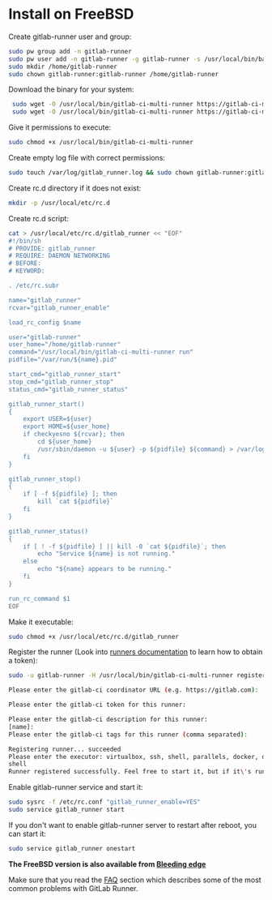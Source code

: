 # Install on FreeBSD

Create gitlab-runner user and group:

```bash
sudo pw group add -n gitlab-runner
sudo pw user add -n gitlab-runner -g gitlab-runner -s /usr/local/bin/bash
sudo mkdir /home/gitlab-runner
sudo chown gitlab-runner:gitlab-runner /home/gitlab-runner
```

Download the binary for your system:

```bash
 sudo wget -O /usr/local/bin/gitlab-ci-multi-runner https://gitlab-ci-multi-runner-downloads.s3.amazonaws.com/latest/binaries/gitlab-ci-multi-runner-freebsd-amd64
 sudo wget -O /usr/local/bin/gitlab-ci-multi-runner https://gitlab-ci-multi-runner-downloads.s3.amazonaws.com/latest/binaries/gitlab-ci-multi-runner-freebsd-386
```

Give it permissions to execute:

```bash
sudo chmod +x /usr/local/bin/gitlab-ci-multi-runner
```

Create empty log file with correct permissions:

```bash
sudo touch /var/log/gitlab_runner.log && sudo chown gitlab-runner:gitlab-runner /var/log/gitlab_runner.log
```

Create rc.d directory if it does not exist:
```bash
mkdir -p /usr/local/etc/rc.d
```

Create rc.d script:

```bash
cat > /usr/local/etc/rc.d/gitlab_runner << "EOF"
#!/bin/sh
# PROVIDE: gitlab_runner
# REQUIRE: DAEMON NETWORKING
# BEFORE:
# KEYWORD:

. /etc/rc.subr

name="gitlab_runner"
rcvar="gitlab_runner_enable"

load_rc_config $name

user="gitlab-runner"
user_home="/home/gitlab-runner"
command="/usr/local/bin/gitlab-ci-multi-runner run"
pidfile="/var/run/${name}.pid"

start_cmd="gitlab_runner_start"
stop_cmd="gitlab_runner_stop"
status_cmd="gitlab_runner_status"

gitlab_runner_start()
{
    export USER=${user}
    export HOME=${user_home}
    if checkyesno ${rcvar}; then
        cd ${user_home}
        /usr/sbin/daemon -u ${user} -p ${pidfile} ${command} > /var/log/gitlab_runner.log 2>&1
    fi
}

gitlab_runner_stop()
{
    if [ -f ${pidfile} ]; then
        kill `cat ${pidfile}`
    fi
}

gitlab_runner_status()
{
    if [ ! -f ${pidfile} ] || kill -0 `cat ${pidfile}`; then
        echo "Service ${name} is not running."
    else
        echo "${name} appears to be running."
    fi
}

run_rc_command $1
EOF
```

Make it executable:

```bash
sudo chmod +x /usr/local/etc/rc.d/gitlab_runner
```


Register the runner (Look into [runners documentation](http://doc.gitlab.com/ce/ci/runners/README.html) to learn how to obtain a token):

```bash
sudo -u gitlab-runner -H /usr/local/bin/gitlab-ci-multi-runner register

Please enter the gitlab-ci coordinator URL (e.g. https://gitlab.com):

Please enter the gitlab-ci token for this runner:

Please enter the gitlab-ci description for this runner:
[name]:
Please enter the gitlab-ci tags for this runner (comma separated):

Registering runner... succeeded
Please enter the executor: virtualbox, ssh, shell, parallels, docker, docker-ssh:
shell
Runner registered successfully. Feel free to start it, but if it\'s running already the config should be automatically reloaded!
```

Enable gitlab-runner service and start it:

```bash
sudo sysrc -f /etc/rc.conf "gitlab_runner_enable=YES"
sudo service gitlab_runner start
```

If you don't want to enable gitlab-runner server to restart after reboot, you can start it:

```bash
sudo service gitlab_runner onestart
```

**The FreeBSD version is also available from [Bleeding edge](bleeding-edge.md)**

Make sure that you read the [FAQ](../faq/README.md) section which describes
some of the most common problems with GitLab Runner.
